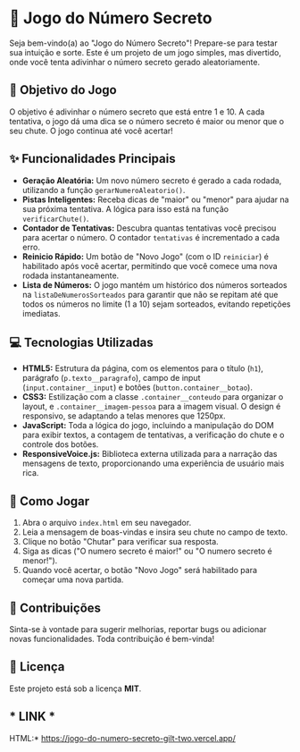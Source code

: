 # 🎲 Jogo do Número Secreto

Seja bem-vindo(a) ao "Jogo do Número Secreto"! Prepare-se para testar sua intuição e sorte. Este é um projeto de um jogo simples, mas divertido, onde você tenta adivinhar o número secreto gerado aleatoriamente.

## 🎯 Objetivo do Jogo

O objetivo é adivinhar o número secreto que está entre 1 e 10. A cada tentativa, o jogo dá uma dica se o número secreto é maior ou menor que o seu chute. O jogo continua até você acertar!

## ✨ Funcionalidades Principais

* **Geração Aleatória:** Um novo número secreto é gerado a cada rodada, utilizando a função `gerarNumeroAleatorio()`.
* **Pistas Inteligentes:** Receba dicas de "maior" ou "menor" para ajudar na sua próxima tentativa. A lógica para isso está na função `verificarChute()`.
* **Contador de Tentativas:** Descubra quantas tentativas você precisou para acertar o número. O contador `tentativas` é incrementado a cada erro.
* **Reinicio Rápido:** Um botão de "Novo Jogo" (com o ID `reiniciar`) é habilitado após você acertar, permitindo que você comece uma nova rodada instantaneamente.
* **Lista de Números:** O jogo mantém um histórico dos números sorteados na `listaDeNumerosSorteados` para garantir que não se repitam até que todos os números no limite (1 a 10) sejam sorteados, evitando repetições imediatas.

## 💻 Tecnologias Utilizadas

* **HTML5:** Estrutura da página, com os elementos para o título (`h1`), parágrafo (`p.texto__paragrafo`), campo de input (`input.container__input`) e botões (`button.container__botao`).
* **CSS3:** Estilização com a classe `.container__conteudo` para organizar o layout, e `.container__imagem-pessoa` para a imagem visual. O design é responsivo, se adaptando a telas menores que 1250px.
* **JavaScript:** Toda a lógica do jogo, incluindo a manipulação do DOM para exibir textos, a contagem de tentativas, a verificação do chute e o controle dos botões.
* **ResponsiveVoice.js:** Biblioteca externa utilizada para a narração das mensagens de texto, proporcionando uma experiência de usuário mais rica.

## 🚀 Como Jogar

1.  Abra o arquivo `index.html` em seu navegador.
2.  Leia a mensagem de boas-vindas e insira seu chute no campo de texto.
3.  Clique no botão "Chutar" para verificar sua resposta.
4.  Siga as dicas ("O numero secreto é maior!" ou "O numero secreto é menor!").
5.  Quando você acertar, o botão "Novo Jogo" será habilitado para começar uma nova partida.

## 🤝 Contribuições

Sinta-se à vontade para sugerir melhorias, reportar bugs ou adicionar novas funcionalidades. Toda contribuição é bem-vinda!

## 📜 Licença

Este projeto está sob a licença **MIT**.

## * **LINK** *

HTML:* https://jogo-do-numero-secreto-gilt-two.vercel.app/